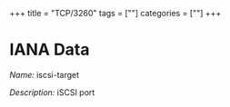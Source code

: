 +++
title = "TCP/3260"
tags = [""]
categories = [""]
+++

# IANA Data

_Name:_ iscsi-target

_Description:_ iSCSI port

